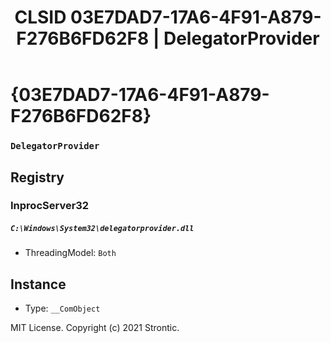 ﻿---
title: "CLSID 03E7DAD7-17A6-4F91-A879-F276B6FD62F8 | DelegatorProvider"
excerpt: What is COM-Object CLSID 03E7DAD7-17A6-4F91-A879-F276B6FD62F8?
---

# {03E7DAD7-17A6-4F91-A879-F276B6FD62F8}

### `DelegatorProvider`

## Registry


### InprocServer32

##### `C:\Windows\System32\delegatorprovider.dll`
* ThreadingModel: `Both`

## Instance

* Type: `__ComObject`

MIT License. Copyright (c) 2021 Strontic.


